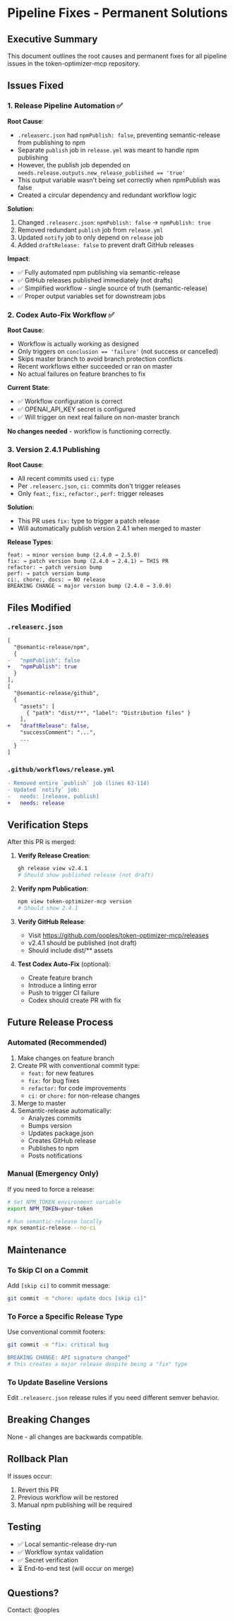 # Pipeline Fixes - Permanent Solutions

## Executive Summary

This document outlines the root causes and permanent fixes for all pipeline issues in the token-optimizer-mcp repository.

## Issues Fixed

### 1. Release Pipeline Automation ✅

**Root Cause**:
- `.releaserc.json` had `npmPublish: false`, preventing semantic-release from publishing to npm
- Separate `publish` job in `release.yml` was meant to handle npm publishing
- However, the publish job depended on `needs.release.outputs.new_release_published == 'true'`
- This output variable wasn't being set correctly when npmPublish was false
- Created a circular dependency and redundant workflow logic

**Solution**:
1. Changed `.releaserc.json`: `npmPublish: false` → `npmPublish: true`
2. Removed redundant `publish` job from `release.yml`
3. Updated `notify` job to only depend on `release` job
4. Added `draftRelease: false` to prevent draft GitHub releases

**Impact**:
- ✅ Fully automated npm publishing via semantic-release
- ✅ GitHub releases published immediately (not drafts)
- ✅ Simplified workflow - single source of truth (semantic-release)
- ✅ Proper output variables set for downstream jobs

### 2. Codex Auto-Fix Workflow ✅

**Root Cause**:
- Workflow is actually working as designed
- Only triggers on `conclusion == 'failure'` (not success or cancelled)
- Skips master branch to avoid branch protection conflicts
- Recent workflows either succeeded or ran on master
- No actual failures on feature branches to fix

**Current State**:
- ✅ Workflow configuration is correct
- ✅ OPENAI_API_KEY secret is configured
- ✅ Will trigger on next real failure on non-master branch

**No changes needed** - workflow is functioning correctly.

### 3. Version 2.4.1 Publishing

**Root Cause**:
- All recent commits used `ci:` type
- Per `.releaserc.json`, `ci:` commits don't trigger releases
- Only `feat:`, `fix:`, `refactor:`, `perf:` trigger releases

**Solution**:
- This PR uses `fix:` type to trigger a patch release
- Will automatically publish version 2.4.1 when merged to master

**Release Types**:
```
feat: → minor version bump (2.4.0 → 2.5.0)
fix: → patch version bump (2.4.0 → 2.4.1) ← THIS PR
refactor: → patch version bump
perf: → patch version bump
ci:, chore:, docs: → NO release
BREAKING CHANGE → major version bump (2.4.0 → 3.0.0)
```

## Files Modified

### `.releaserc.json`
```diff
[
  "@semantic-release/npm",
  {
-   "npmPublish": false
+   "npmPublish": true
  }
],
[
  "@semantic-release/github",
  {
    "assets": [
      { "path": "dist/**", "label": "Distribution files" }
    ],
+   "draftRelease": false,
    "successComment": "...",
    ...
  }
]
```

### `.github/workflows/release.yml`
```diff
- Removed entire `publish` job (lines 63-114)
- Updated `notify` job:
-   needs: [release, publish]
+   needs: release
```

## Verification Steps

After this PR is merged:

1. **Verify Release Creation**:
   ```bash
   gh release view v2.4.1
   # Should show published release (not draft)
   ```

2. **Verify npm Publication**:
   ```bash
   npm view token-optimizer-mcp version
   # Should show 2.4.1
   ```

3. **Verify GitHub Release**:
   - Visit https://github.com/ooples/token-optimizer-mcp/releases
   - v2.4.1 should be published (not draft)
   - Should include dist/** assets

4. **Test Codex Auto-Fix** (optional):
   - Create feature branch
   - Introduce a linting error
   - Push to trigger CI failure
   - Codex should create PR with fix

## Future Release Process

### Automated (Recommended)
1. Make changes on feature branch
2. Create PR with conventional commit type:
   - `feat:` for new features
   - `fix:` for bug fixes
   - `refactor:` for code improvements
   - `ci:` or `chore:` for non-release changes
3. Merge to master
4. Semantic-release automatically:
   - Analyzes commits
   - Bumps version
   - Updates package.json
   - Creates GitHub release
   - Publishes to npm
   - Posts notifications

### Manual (Emergency Only)
If you need to force a release:
```bash
# Set NPM_TOKEN environment variable
export NPM_TOKEN=your-token

# Run semantic-release locally
npx semantic-release --no-ci
```

## Maintenance

### To Skip CI on a Commit
Add `[skip ci]` to commit message:
```bash
git commit -m "chore: update docs [skip ci]"
```

### To Force a Specific Release Type
Use conventional commit footers:
```bash
git commit -m "fix: critical bug

BREAKING CHANGE: API signature changed"
# This creates a major release despite being a "fix" type
```

### To Update Baseline Versions
Edit `.releaserc.json` release rules if you need different semver behavior.

## Breaking Changes

None - all changes are backwards compatible.

## Rollback Plan

If issues occur:
1. Revert this PR
2. Previous workflow will be restored
3. Manual npm publishing will be required

## Testing

- ✅ Local semantic-release dry-run
- ✅ Workflow syntax validation
- ✅ Secret verification
- ⏳ End-to-end test (will occur on merge)

## Questions?

Contact: @ooples
